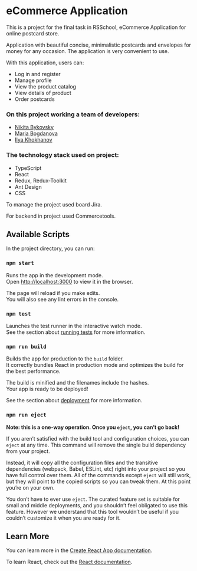 # eCommerce Application

This is a project for the final task in RSSchool, eCommerce Application for online postcard store.

Application with beautiful concise, minimalistic postcards and envelopes for money for any occasion. The application is very convenient to use.

With this application, users can:

- Log in and register
- Manage profile
- View the product catalog
- View details of product
- Order postcards

### On this project working a team of developers:

- [Nikita Bykovsky](https://github.com/nikitatopodin)
- [Maria Bogdanova](https://github.com/mashabogdanova)
- [Ilya Khokhanov](https://github.com/ilyakhokhanov)

### The technology stack used on project:

- TypeScript
- React
- Redux, Redux-Toolkit
- Ant Design
- CSS

To manage the project used board Jira.

For backend in project used Commercetools.

## Available Scripts

In the project directory, you can run:

### `npm start`

Runs the app in the development mode.\
Open [http://localhost:3000](http://localhost:3000) to view it in the browser.

The page will reload if you make edits.\
You will also see any lint errors in the console.

### `npm test`

Launches the test runner in the interactive watch mode.\
See the section about [running tests](https://facebook.github.io/create-react-app/docs/running-tests) for more information.

### `npm run build`

Builds the app for production to the `build` folder.\
It correctly bundles React in production mode and optimizes the build for the best performance.

The build is minified and the filenames include the hashes.\
Your app is ready to be deployed!

See the section about [deployment](https://facebook.github.io/create-react-app/docs/deployment) for more information.

### `npm run eject`

**Note: this is a one-way operation. Once you `eject`, you can’t go back!**

If you aren’t satisfied with the build tool and configuration choices, you can `eject` at any time. This command will remove the single build dependency from your project.

Instead, it will copy all the configuration files and the transitive dependencies (webpack, Babel, ESLint, etc) right into your project so you have full control over them. All of the commands except `eject` will still work, but they will point to the copied scripts so you can tweak them. At this point you’re on your own.

You don’t have to ever use `eject`. The curated feature set is suitable for small and middle deployments, and you shouldn’t feel obligated to use this feature. However we understand that this tool wouldn’t be useful if you couldn’t customize it when you are ready for it.

## Learn More

You can learn more in the [Create React App documentation](https://facebook.github.io/create-react-app/docs/getting-started).

To learn React, check out the [React documentation](https://reactjs.org/).
